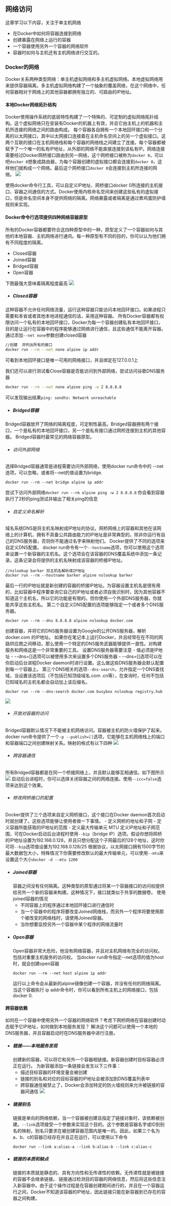 ## 网络访问
这章学习以下内容，关注于单主机网络
- 在Docker中如何将容器连接到网络
- 创建暴露在网络上运行的容器
- 一个容器使用另外一个容器的网络软件
- 容器时如何与主机还有主机网络进行交互的。

### Docker的网络
Docker关系两种类型网络：单主机虚拟网络和多主机虚拟网络。本地虚拟网络用来提供容器隔离。多主机虚拟网络构建了一个抽象的覆盖网络，在这个网络中，任何容器相对于网络上的其他容器都拥有独立的、可路由的IP地址。

#### 本地Docker网络拓扑结构
Docker使用操作系统的底层特性构建了一个特殊的、可定制的虚拟网络拓扑结构。这个虚拟网络只在安装有Docker的机器上有效，并且它由主机上的机器和主机所连接的网络之间的路由构成。
每个容器各自拥有一个本地回环接口和一个分离的以太网接口，其中以太网接口连接着在主机命名空间上的另一个虚拟接口。这两个互联的接口在主机网络栈和每个容器的网络栈之间建立了连接。每个容器都被赋予了一个唯一的私有IP地址，从外部的网络不能直接连接到该私有IP。网络连接需要经过Docker网桥接口路由到另一网络，这个网桥接口被称为`docker 0`，可以吧`docker 0`想象成路由器，为每个容器创建的虚拟接口都会连接到`docker 0`，这样他们就构成一个网络。最后这个网桥接口`docker 0`会连接到主机所连接的网络。
![](/assets/Snip20190404_1.png)

使用docker命令行工具，可以自定义IP地址、网桥接口docker 0所连接的主机接口、容器之间通信的方式。Docker使用内核命名空间来创建这些私有的虚拟接口，但是命名空间本身不提供网络的隔离。网络暴露或者隔离是通过煮鸡蛋防护墙规则来实现。

#### Docker命令行选项提供四种网络容器原型
所有的Docker容器都要符合这四种原型中的一种，原型定义了一个容器如何与其他的本地容器、主机网络进行通讯。每一种原型有不同的目的，你可以认为他们拥有不同程度的隔离。
- Closed容器
- Joined容器
- Bridged容器
- Open容器

下图最强大意味着隔离程度最高
![](/assets/Snip20190404_2.png)


- ##### Closed容器

这种容器不允许任何网络流量，运行这种容器只能访问本地回环接口。如果进程只需要和本省或者其他本地进程通信的话，采用这种容器。
所有Docker容器都有权限访问一个私有的本地回环接口，Docker为每一个容器创建私有本地回环接口，目的是让运行在容器中的程序能够通过网络进行通信，且这些通信不能离开容器。
通过添加`--net none`参数创建closed容器
```sh
//创建  并列出所有的接口
docker run --rm --net none alpine ip addr
```
可看到本地回环接口是唯一可用的网络接口，并且绑定在127.0.0.1上

我们还可以进行测试看Close容器是否能访问到外部网络，尝试访问谷歌DNS服务器
```sh
docker run --rm --net none alpine ping -w 2 8.8.8.8
```
可以发现输出结果`ping: sendto: Network unreachable`

- ##### Bridged容器
Bridged容器放开了网络的隔离程度，可定制性最高。Bridged容器拥有两个接口，一个是私有的本地回环接口，另一个是私有接口通过网桥连接到主机的其他容器。
Bridged容器时最常见的网络容器原型。

   - ###### 访问外部网络
   选择Bridged容器通常是进程需要访问外部网络，使用docker run命令中的 --net选项，可以忽略，或者将--net的值设置为bridge.
   ```
   docker run --rm --net bridge alpine ip addr
   ```
   尝试下访问外部网络`docker run --rm alpine ping -w 2 8.8.8.8`
   你会看到容器执行了2秒的ping测试并输出了相关ping的信息
   
   - ###### 自定义命名解析
   域名系统DNS是将主机名映射成IP地址的协议。网桥网络上的容器和其他在该网络上的计算机，拥有不具备公共路由能力的IP地址是非常典型的。除非你运行有自己的DNS服务器，否则你不能通过名字来映射他们。
   Docker提供了不同的选项来自定义DNS配置。
   docker run命令有一个`--hostname`选项，你可以使用这个选项来设置一个新容器的主机名。这个选项会在该容器的DNS覆盖系统中添加一条记录。这条记录会将提供的主机名映射成该容器的桥接IP地址。
   ```
   //nslookup barker 将主机名解析成IP地址
   docker run --rm --hostname barker alpine nslookup barker
   ```
   最后一行的IP地址就是新创建的容器的桥接IP地址。为容器设置主机名是很有用的，比如容器中程序要查询它自己的IP地址或者必须自我识别时，因为其他容器不知道这个主机名，所以它的功能是有限的。但你使用一个外部DNS服务器，你就能共享这些主机名。
   第二个自定义DNS配置的选项能够指定一个或者多个DNS服务器。
   ```
   docker run --rm --dns 8.8.8.8 alpine nslookup docker.com
   ```
   创建容器，并将它的DNS服务器设置为Google的公开DNS服务器，解析docker.com
的IP地址。
   如果你在笔记本上运行Docker，并且经常在在不同的网路供应商之间移动，那么使用一个特定的DNS服务武器能够提供一直性。对构建服务和网络这是一个非常重要的工具。
   设置DNS服务器需要注意
    - 值必须是IP地址
    - --dns=[]选项可以被使用多次来设置多个DNS服务器
    - --dns=[]选项可以在你启动后台进程Docker daemon时进行设置。这么做这些DNS服务器会默认配置到每一个容器上。
   第三个DNS相关的选项`--dns-search`，允许指定一个DNS查找域，当设置该选项后（不包括已知顶级域名.com .cn等），在查询时，任何不包括已知域名的主机名都会自动加上该后缀名。
   ```
   docker run --rm --dns-search docker.com busybox nslookup registry.hub
   ```
   ![](/assets/Snip20190404_3.png)

   - ###### 开放对容器的访问
   Bridged容器默认情况下不能被主机网络访问。容器被主机的防火墙保护了起来。
   docker run命令提供了一个`-p --publish=[]`选项，它能够在主机网络栈上的端口和容器端口之间创建映射关系。映射的格式有以下四种
   ![](/assets/Snip20190404_4.png)
   
   - ###### 跨容器通信
   所有Bridged容器都是在同一个桥接网络上，并且默认能够互相通信。如下图所示
   ![](/assets/Snip20190404_5.png)
   启动后台进程时，你可以选择关闭容器之间的网络连接。使用`--icc=false`选项来达到这个效果。
   - ###### 修改网桥接口的配置
   Docker提供了三个选项来自定义网桥接口，这个接口在Docker daemon首次启动时就创建了。这些选项能够让使用者做一下事情。
      - 定义网桥的地址和子网
      - 定义容器所能获取的IP地址的范围
      - 定义最大传输单元 MTU
   定义IP地址和子网范围，可在Docker启动后台进程时使用`--bip`（bridge IP）选项。假设你想将网桥的IP地址设置为192.168.0.128，并且只想分配这个子网最后的128个地址，这时你可将`--bip`选项值设置为192.168.0.128/25 
   根据协议，以太网接口拥有1500字节的最大数据包大小，特殊情况下你需要修改默认的最大传输单元，可以使用`--mtu`来设置这个大小`docker -d --mtu 1200`
   
- ##### Joined容器
  容器之间没有任何隔离。这种类型的原型通过将某一个容器接口的访问权提供给另外一个新的容器来构建。这种情况下，接口就类似于共享的数据卷。
  使用joined容器的情况
   - 不同容器上的程序通过本地回环接口进行通信时
   - 当一个容器中的程序将要改变Joined网络栈，而另外一个程序将要使用那个被改变的网络栈时，请使用Joined容器。
   - 当你想要监控另外一个容器中某个程序的网络流量时 
- ##### Open容器
   Open容器非常大危险，他没有网络容器，并且对主机网络有完全的访问权。包括对重要主机服务的访问权。
   当docker run命令指定--net选项的值为host时，就会创建open容器
   ```
   docker run --rm --net host alpine ip addr
   ```
   运行以上命令会从最新的alpine镜像创建一个容器，并没有任何的网络隔离。当这个容器执行 ip addr命令时，你可以看到所有主机上的网络接口，包括docker 0.

#### 跨容器依赖
  如何在一个容器中使用另外一个容器的网络软件？考虑下网桥网络在容器创建时动态赋予它IP地址，如何做到本地服务发现？
  解决这个问题可以使用一个本地的DNS服务器，并且容器启动时在DNS服务器中进行注册。
- ##### 链接——本地服务发现
  创建新的容器，可以将它和另外一个容器相链接。新容器创建时目标容器必须正在运行。
  为新容器添加一条链接会发生以下三件事：
  - 描述目标容器的环境变量会被创建
  - 链接的别名和对应的目标容器的IP地址会被添加到DNS覆盖列表中
  - 跨容器通信被禁止了，Docker会添加特定的防火墙规则来允许被链接的容器间通信
  ![](/assets/Snip20190408_6.png)
- ##### 链接别名
  链接是单向的网络依赖，当一个容器被创建且指定了链接对象时，该依赖被创建。`--link`选项接受一个参数来实现这个目的。这个参数是容器名字或ID到别名的映射。别名只要求在被创建容器范围内是唯一的。因此，如果三个名为a、b、c的容器已经存在并且正在运行，可以使用以下命令
  ```
  docker run --link a:alias-a --link b:alias-b --link c:alias-c
  ```
- ##### 链接的本质和缺点
  链接的本质就是静态的、具有方向性和无传递性的依赖。无传递性就是被链接的容器不会继承链接。
   链接通过检测目的容器的网络信息，然后将这些信息注入新容器中。由于这个操作过程是在容器创建期间进行的，并且在一个容器运行之间，Docker不知道该容器的IP地址，因此链接只能在新容器到已存在的容器之间构建。
  



